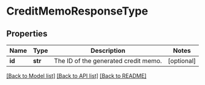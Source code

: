 # CreditMemoResponseType

## Properties
Name | Type | Description | Notes
------------ | ------------- | ------------- | -------------
**id** | **str** | The ID of the generated credit memo.  | [optional] 

[[Back to Model list]](../README.md#documentation-for-models) [[Back to API list]](../README.md#documentation-for-api-endpoints) [[Back to README]](../README.md)


